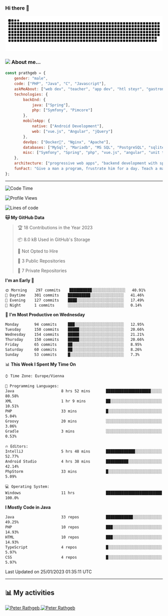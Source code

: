 ### Hi there 👋

<div align="center">
  <img  src="https://github.com/1999AZZAR/1999AZZAR/blob/main/resources/img/grid-snake.svg"
       alt="snake" />
</div>

### <img src="https://media.giphy.com/media/VgCDAzcKvsR6OM0uWg/giphy.gif" width="50"> About me...  

```javascript
const prathgeb = {
    gender: "male",
    code: ["PHP", "Java", "C", "Javascript"],
    askMeAbout: ["web dev", "teacher", "app dev", "htl steyr", "gastronaut"],
    technologies: {
        backEnd: {
            java: ["Spring"],
            php: ["Symfony", "Pimcore"]
        },
        mobileApp: {
            native: ["Android Development"],
            web: ["vue.js", "Angular", "jQuery"]
        },
        devOps: ["Docker🐳", "Nginx", "Apache"],
        databases: ["MySql", "Mariadb", "MS SQL", "PostgreSQL", "sqlite"],
        misc: ["Symfony", "Spring", "php", "vue.js", "angular", "unit testing", "ci/cd using github actions"]
    },
    architecture: ["progressive web apps", "backend development with spring", "backend development with symfony"],
    funFact: "Give a man a program, frustrate him for a day. Teach a man to program, frustrate him for a lifetime."
};
```

---
<!--START_SECTION:waka-->
![Code Time](http://img.shields.io/badge/Code%20Time-38%20hrs%2026%20mins-blue)

![Profile Views](http://img.shields.io/badge/Profile%20Views-0-blue)

![Lines of code](https://img.shields.io/badge/From%20Hello%20World%20I%27ve%20Written-239%20Thousand%20lines%20of%20code-blue)

**🐱 My GitHub Data** 

> 🏆 18 Contributions in the Year 2023
 > 
> 📦 8.0 kB Used in GitHub's Storage 
 > 
> 🚫 Not Opted to Hire
 > 
> 📜 3 Public Repositories 
 > 
> 🔑 7 Private Repositories  
 > 
**I'm an Early 🐤** 

```text
🌞 Morning    297 commits    ██████████░░░░░░░░░░░░░░░   40.91% 
🌆 Daytime    301 commits    ██████████░░░░░░░░░░░░░░░   41.46% 
🌃 Evening    127 commits    ████░░░░░░░░░░░░░░░░░░░░░   17.49% 
🌙 Night      1 commits      ░░░░░░░░░░░░░░░░░░░░░░░░░   0.14%

```
📅 **I'm Most Productive on Wednesday** 

```text
Monday       94 commits     ███░░░░░░░░░░░░░░░░░░░░░░   12.95% 
Tuesday      150 commits    █████░░░░░░░░░░░░░░░░░░░░   20.66% 
Wednesday    154 commits    █████░░░░░░░░░░░░░░░░░░░░   21.21% 
Thursday     150 commits    █████░░░░░░░░░░░░░░░░░░░░   20.66% 
Friday       65 commits     ██░░░░░░░░░░░░░░░░░░░░░░░   8.95% 
Saturday     60 commits     ██░░░░░░░░░░░░░░░░░░░░░░░   8.26% 
Sunday       53 commits     █░░░░░░░░░░░░░░░░░░░░░░░░   7.3%

```


📊 **This Week I Spent My Time On** 

```text
⌚︎ Time Zone: Europe/Vienna

💬 Programming Languages: 
Java                     8 hrs 52 mins       ████████████████████░░░░░   80.58% 
XML                      1 hr 9 mins         ██░░░░░░░░░░░░░░░░░░░░░░░   10.51% 
PHP                      33 mins             █░░░░░░░░░░░░░░░░░░░░░░░░   5.04% 
Groovy                   20 mins             ░░░░░░░░░░░░░░░░░░░░░░░░░   3.06% 
Gradle                   3 mins              ░░░░░░░░░░░░░░░░░░░░░░░░░   0.53%

🔥 Editors: 
IntelliJ                 5 hrs 48 mins       █████████████░░░░░░░░░░░░   52.77% 
Android Studio           4 hrs 38 mins       ██████████░░░░░░░░░░░░░░░   42.14% 
PhpStorm                 33 mins             █░░░░░░░░░░░░░░░░░░░░░░░░   5.09%

💻 Operating System: 
Windows                  11 hrs              █████████████████████████   100.0%

```

**I Mostly Code in Java** 

```text
Java                     33 repos            ████████████░░░░░░░░░░░░░   49.25% 
PHP                      10 repos            ███░░░░░░░░░░░░░░░░░░░░░░   14.93% 
HTML                     10 repos            ███░░░░░░░░░░░░░░░░░░░░░░   14.93% 
TypeScript               4 repos             █░░░░░░░░░░░░░░░░░░░░░░░░   5.97% 
CSS                      4 repos             █░░░░░░░░░░░░░░░░░░░░░░░░   5.97%

```



 Last Updated on 25/01/2023 01:35:11 UTC
<!--END_SECTION:waka-->

---
  ## 📊 My activities
  <a href="https://github.com/prathgeb">
    <img width=450 height=170 align="center" alt="Peter Rathgeb" src="https://github-readme-stats.vercel.app/api?username=prathgeb&include_all_commits=true&count_private=true&theme=midnight-purple&show_icons=true&bg_color=0D1117&hide_border=true" />
  </a>
  <a href="https://github.com/prathgeb">
    <img align="center" alt="Peter Rathgeb" src="https://github-readme-stats.vercel.app/api/top-langs/?username=prathgeb&include_all_commits=true&count_private=true&theme=midnight-purple&show_icons=true&layout=compact&bg_color=0D1117&hide_border=true" />
  </a>
